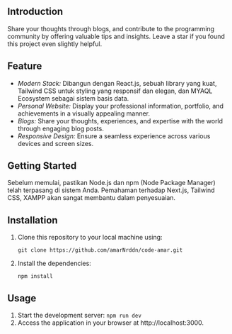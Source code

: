 ## Introduction

Share your thoughts through blogs, and contribute to the programming community by offering valuable tips and insights. Leave a star if you found this project even slightly helpful.

## Feature

* _Modern Stack:_ Dibangun dengan React.js, sebuah library yang kuat, Tailwind CSS untuk styling yang responsif dan elegan, dan MYAQL Ecosystem sebagai sistem basis data.
* _Personal Website:_ Display your professional information, portfolio, and achievements in a visually appealing manner.
* _Blogs:_ Share your thoughts, experiences, and expertise with the world through engaging blog posts.
* _Responsive Design:_ Ensure a seamless experience across various devices and screen sizes.

## Getting Started

Sebelum memulai, pastikan Node.js dan npm (Node Package Manager) telah terpasang di sistem Anda. Pemahaman terhadap Next.js, Tailwind CSS, XAMPP akan sangat membantu dalam penyesuaian.

## Installation

1. Clone this repository to your local machine using:

   ``
   git clone https://github.com/amarNrddn/code-amar.git
   ``

2. Install the dependencies:

   ``
   npm install
   ``

## Usage

1. Start the development server:
   ``
   npm run dev
   ``
2. Access the application in your browser at http://localhost:3000.
